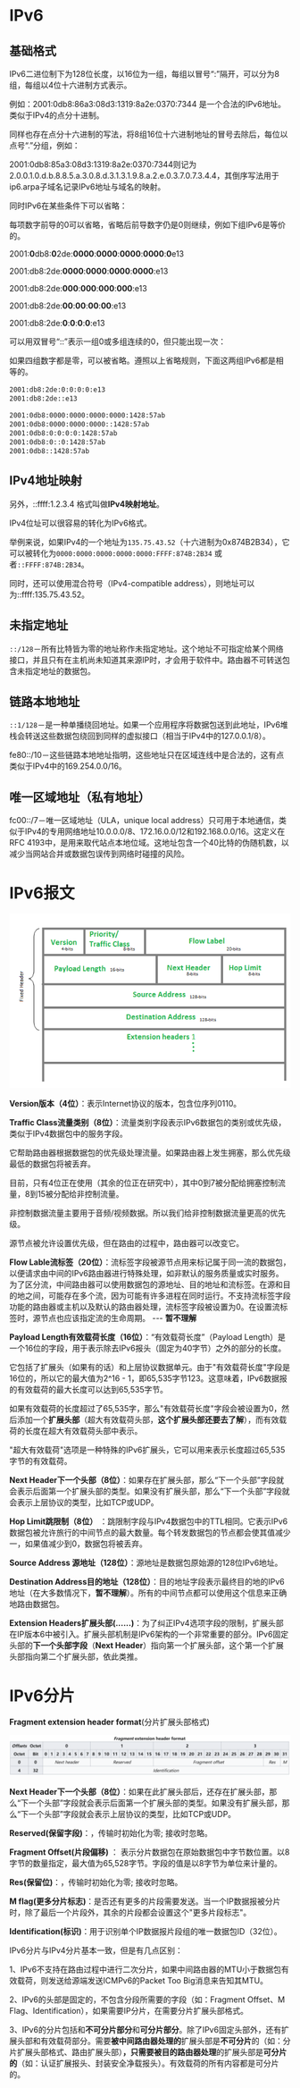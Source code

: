 

# IPv6

## 基础格式

IPv6二进位制下为128位长度，以16位为一组，每组以冒号“:”隔开，可以分为8组，每组以4位十六进制方式表示。

例如：2001:0db8:86a3:08d3:1319:8a2e:0370:7344 是一个合法的IPv6地址。类似于IPv4的点分十进制。

同样也存在点分十六进制的写法，将8组16位十六进制地址的冒号去除后，每位以点号“.”分组，例如：

2001:0db8:85a3:08d3:1319:8a2e:0370:7344则记为2.0.0.1.0.d.b.8.8.5.a.3.0.8.d.3.1.3.1.9.8.a.2.e.0.3.7.0.7.3.4.4，其倒序写法用于ip6.arpa子域名记录IPv6地址与域名的映射。



同时IPv6在某些条件下可以省略：

每项数字前导的0可以省略，省略后前导数字仍是0则继续，例如下组IPv6是等价的。

2001:**0**db8:**0**2de:**0000**:**0000**:**0000**:**0000**:**0**e13

2001:db8:2de:**0000**:**0000**:**0000**:**0000**:e13

2001:db8:2de:**000**:**000**:**000**:**000**:e13

2001:db8:2de:**00**:**00**:**00**:**00**:e13

2001:db8:2de:**0**:**0**:**0**:**0**:e13




可以用双冒号“::”表示一组0或多组连续的0，但只能出现一次：

如果四组数字都是零，可以被省略。遵照以上省略规则，下面这两组IPv6都是相等的。

```
2001:db8:2de:0:0:0:0:e13
2001:db8:2de::e13
```

```
2001:0db8:0000:0000:0000:0000:1428:57ab
2001:0db8:0000:0000:0000::1428:57ab
2001:0db8:0:0:0:0:1428:57ab
2001:0db8:0::0:1428:57ab
2001:0db8::1428:57ab
```



## IPv4地址映射

另外，::ffff:1.2.3.4 格式叫做**IPv4映射地址**。

IPv4位址可以很容易的转化为IPv6格式。

举例来说，如果IPv4的一个地址为`135.75.43.52`（十六进制为0x874B2B34），它可以被转化为`0000:0000:0000:0000:0000:FFFF:874B:2B34` 或者`::FFFF:874B:2B34`。

同时，还可以使用混合符号（IPv4-compatible address），则地址可以为::ffff:135.75.43.52。



## 未指定地址

`::/128`－所有比特皆为零的地址称作未指定地址。这个地址不可指定给某个网络接口，并且只有在主机尚未知道其来源IP时，才会用于软件中。路由器不可转送包含未指定地址的数据包。

## 链路本地地址

`::1/128`－是一种单播绕回地址。如果一个应用程序将数据包送到此地址，IPv6堆栈会转送这些数据包绕回到同样的虚拟接口（相当于IPv4中的127.0.0.1/8）。

fe80::/10－这些链路本地地址指明，这些地址只在区域连线中是合法的，这有点类似于IPv4中的169.254.0.0/16。

## 唯一区域地址（私有地址）

fc00::/7－唯一区域地址（ULA，unique local address）只可用于本地通信，类似于IPv4的专用网络地址10.0.0.0/8、172.16.0.0/12和192.168.0.0/16。这定义在RFC 4193中，是用来取代站点本地位域。这地址包含一个40比特的伪随机数，以减少当网站合并或数据包误传到网络时碰撞的风险。



# IPv6报文

![img](images/IPv6.assets/ipv6-header.png)

**Version版本（4位）**：表示Internet协议的版本，包含位序列0110。

**Traffic Class流量类别（8位）**：流量类别字段表示IPv6数据包的类别或优先级，类似于IPv4数据包中的服务字段。

它帮助路由器根据数据包的优先级处理流量。如果路由器上发生拥塞，那么优先级最低的数据包将被丢弃。

目前，只有4位正在使用（其余的位正在研究中），其中0到7被分配给拥塞控制流量，8到15被分配给非控制流量。

非控制数据流量主要用于音频/视频数据。所以我们给非控制数据流量更高的优先级。

源节点被允许设置优先级，但在路由的过程中，路由器可以改变它。

**Flow Lable流标签（20位）**：流标签字段被源节点用来标记属于同一流的数据包，以便请求由中间的IPv6路由器进行特殊处理，如非默认的服务质量或实时服务。为了区分流，中间路由器可以使用数据包的源地址、目的地址和流标签。在源和目的地之间，可能存在多个流，因为可能有许多进程在同时运行。不支持流标签字段功能的路由器或主机以及默认的路由器处理，流标签字段被设置为0。在设置流标签时，源节点也应该指定流的生命周期。  --- **暂不理解**

**Payload Length有效载荷长度（16位）**：“有效载荷长度”（Payload Length）是一个16位的字段，用于表示除去IPv6报头（固定为40字节）之外的部分的长度。

它包括了扩展头（如果有的话）和上层协议数据单元。由于"有效载荷长度"字段是16位的，所以它的最大值为2^16 - 1，即65,535字节123。这意味着，IPv6数据报的有效载荷的最大长度可以达到65,535字节。

如果有效载荷的长度超过了65,535字，那么"有效载荷长度"字段会被设置为0，然后添加一个**扩展头部**（超大有效载荷头部，**这个扩展头部还要去了解**），而有效载荷的长度在超大有效载荷头部中表示。

"超大有效载荷"选项是一种特殊的IPv6扩展头，它可以用来表示长度超过65,535字节的有效载荷。

**Next Header下一个头部（8位）**：如果存在扩展头部，那么“下一个头部”字段就会表示后面第一个扩展头部的类型。如果没有扩展头部，那么“下一个头部”字段就会表示上层协议的类型，比如TCP或UDP。

**Hop Limit跳限制（8位）** ：跳限制字段与IPv4数据包中的TTL相同。它表示IPv6数据包被允许旅行的中间节点的最大数量。每个转发数据包的节点都会使其值减少一，如果值减少到0，数据包将被丢弃。

**Source Address 源地址（128位）**：源地址是数据包原始源的128位IPv6地址。

**Destination Address目的地址（128位）**：目的地址字段表示最终目的地的IPv6地址（在大多数情况下，**暂不理解**）。所有的中间节点都可以使用这个信息来正确地路由数据包。

**Extension Headers扩展头部(......)**：为了纠正IPv4选项字段的限制，扩展头部在IP版本6中被引入。扩展头部机制是IPv6架构的一个非常重要的部分。IPv6固定头部的**下一个头部字段**（**Next Header**）指向第一个扩展头部，这个第一个扩展头部指向第二个扩展头部，依此类推。



# IPv6分片

**Fragment extension header format**(分片扩展头部格式)

![image-20231224120859822](images/IPv6.assets/image-20231224120859822.png)

**Next Header下一个头部（8位）**：如果在此扩展头部后，还存在扩展头部，那么“下一个头部”字段就会表示后面第一个扩展头部的类型。如果没有扩展头部，那么“下一个头部”字段就会表示上层协议的类型，比如TCP或UDP。

**Reserved(保留字段)**：，传输时初始化为零; 接收时忽略。

**Fragment Offset(片段偏移)** ： 表示分片数据包在原始数据包中字节数位置。以8字节的数量指定，最大值为65,528字节。字段的值是以8字节为单位来计量的。

**Res(保留位)**：，传输时初始化为零; 接收时忽略。

**M flag(更多分片标志)**：是否还有更多的片段需要发送。当一个IP数据报被分片时，除了最后一个片段外，其余的片段都会设置这个"更多片段标志"。

**Identification(标识)**：用于识别单个IP数据报片段组的唯一数据包ID（32位）。



IPv6分片与IPv4分片基本一致，但是有几点区别：

1、IPv6不支持在路由过程中进行二次分片，如果中间路由器的MTU小于数据包有效载荷，则发送给源端发送ICMPv6的Packet Too Big消息来告知其MTU。

2、IPv6的头部是固定的，不包含分段所需要的字段（如：Fragment Offset、M Flag、Identification），如果需要IP分片，在需要分片扩展头部格式。

3、IPv6的分片包括和**不可分片部分**和**可分片部分**。除了IPv6固定头部外，还有扩展头部和有效载荷部分。需要**被中间路由器处理的**扩展头部是**不可分片**的（如：分片扩展头部格式、路由扩展头部）**，只需要被目的路由器处理**的扩展头部是**可分片的**（如：认证扩展报头、封装安全净载报头）。有效载荷的所有内容都是可分片的。

